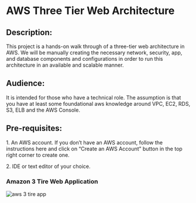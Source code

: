 <h1>AWS Three Tier Web Architecture</h1>

<h2>Description:</h2>

<p>This project is a hands-on walk through of a three-tier web architecture in AWS. We will be manually creating the necessary network, security, app, and database components and configurations in order to run this architecture in an available and scalable manner.</p>

<h2>Audience:</h2>
<p>It is intended for those who have a technical role. The assumption is that you have at least some foundational aws knowledge around VPC, EC2, RDS, S3, ELB and the AWS Console.</p>

<h2>Pre-requisites:</h2>
<p>1. An AWS account. If you don’t have an AWS account, follow the instructions here and click on “Create an AWS Account” button in the top right corner to create one.</p>
<p> 2. IDE or text editor of your choice.</p>

<h3 style= >Amazon 3 Tire Web Application</h3>

![aws 3 tire app](https://github.com/user-attachments/assets/40202626-720f-4b30-927f-d5f62da4e476)
